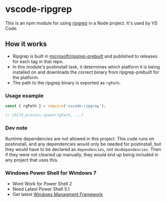 # vscode-ripgrep

This is an npm module for using [ripgrep](https://github.com/BurntSushi/ripgrep) in a Node project. It's used by VS Code.

## How it works

- Ripgrep is built in [microsoft/ripgrep-prebuilt](https://github.com/microsoft/ripgrep-prebuilt) and published to releases for each tag in that repo.
- In this module's postinstall task, it determines which platform it is being installed on and downloads the correct binary from ripgrep-prebuilt for the platform.
- The path to the ripgrep binary is exported as `rgPath`.

### Usage example

```js
const { rgPath } = require('vscode-ripgrep');

// child_process.spawn(rgPath, ...)
```

### Dev note

Runtime dependencies are not allowed in this project. This code runs on postinstall, and any dependencies would only be needed for postinstall, but they would have to be declared as `dependencies`, not `devDependencies`. Then if they were not cleaned up manually, they would end up being included in any project that uses this.

### Windows Power Shell for Windows 7
- Wont Work for Power Shell 2
- Need Latest Power Shell 5.1 
- Get latest [Windows Managment Framework](https://www.microsoft.com/en-us/download/details.aspx?id=54616)
